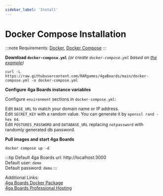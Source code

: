 ```yaml
---
sidebar_label: 'Install'
---
```


# Docker Compose Installation
:::note
Requirements: [Docker](https://docs.docker.com/install/), [Docker Compose](https://docs.docker.com/compose/install/)
:::

**Download `docker-compose.yml`** _(or create `docker-compose.yml` based on [the example](https://raw.githubusercontent.com/RARgames/4gaBoards/main/docker-compose.yml))_
```
curl -L https://raw.githubusercontent.com/RARgames/4gaBoards/main/docker-compose.yml -o docker-compose.yml
```

**Configure 4ga Boards instance variables**

Configure `environment` sections in `docker-compose.yml`:

Edit `BASE_URL` to match your domain name or IP address.\
Edit `SECRET_KEY` with a random value. You can generate it by `openssl rand -hex 64`.\
Edit `POSTGRES_PASSWORD` and `DATABASE_URL` replacing `notpassword` with randomly generated db password.


**Pull images and start 4ga Boards**
```
docker compose up -d
```

:::tip
Default 4ga Boards url: http://localhost:3000 \
Default user: `demo`\
Default password: `demo`
:::

Additional Links:\
[4ga Boards Docker Package](https://github.com/RARgames/4gaBoards/pkgs/container/4gaBoards)\
[4ga Boards Professional Hosting](./install-4gaboards)
